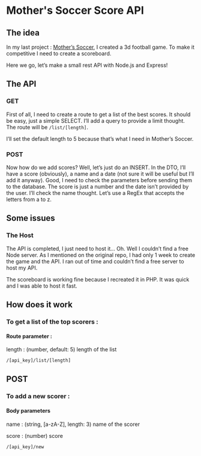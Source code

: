 # Mother's Soccer Score API

## The idea

In my last project : [Mother’s Soccer]([https://github.com/rqphy/Motherssoccer](https://github.com/rqphy/Motherssoccer)), I created a 3d football game. To make it competitive I need to create a scoreboard.

Here we go, let’s make a small rest API with Node.js and Express!

## The API

### GET

First of all, I need to create a route to get a list of the best scores. It should be easy, just a simple SELECT. I’ll add a query to provide a limit thought. The route will be ``/list/[length]``.

I’ll set the default length to 5 because that’s what I need in Mother’s Soccer.

### POST

Now how do we add scores? Well, let’s just do an INSERT. In the DTO, I’ll have a score (obviously), a name and a date (not sure it will be useful but I’ll add it anyway). Good, I need to check the parameters before sending them to the database. The score is just a number and the date isn’t provided by the user. I’ll check the name thought. Let’s use a RegEx that accepts the letters from a to z.

## Some issues

### The Host

The API is completed, I just need to host it… Oh. Well I couldn’t find a free Node server. As I mentioned on the original repo, I had only 1 week to create the game and the API. I ran out of time and couldn’t find a free server to host my API.

The scoreboard is working fine because I recreated it in PHP. It was quick and I was able to host it fast.


## How does it work

### To get a list of the top scorers :

#### Route parameter :

length : (number, default: 5) length of the list

```bash
/[api_key]/list/[length]
```

## POST

### To add a new scorer :

#### Body parameters

name : (string, [a-zA-Z], length: 3) name of the scorer

score : (number) score

```bash
/[api_key]/new
```
